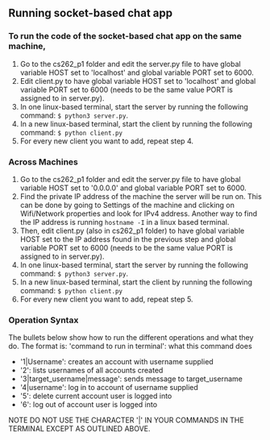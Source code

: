 ## Running socket-based chat app

### To run the code of the socket-based chat app on the same machine, 
1. Go to the cs262_p1 folder and edit the server.py file to have global variable HOST set to 'localhost' and global variable PORT set to 6000.
2. Edit client.py to have global variable HOST set to 'localhost' and global variable PORT set to 6000 (needs to be the same value PORT is assigned to in server.py).
3. In one linux-based terminal, start the server by running the following command: ``` $ python3 server.py ```.
4. In a new linux-based terminal, start the client by running the following command: ``` $ python client.py ```
5. For every new client you want to add, repeat step 4.

### Across Machines
1. Go to the cs262_p1 folder and edit the server.py file to have global variable HOST set to '0.0.0.0' and global variable PORT set to 6000.
2. Find the private IP address of the machine the server will be run on. This can be done by going to Settings of the machine and clicking on Wifi/Network properties and look for IPv4 address. Another way to find the IP address is running ```hostname -I``` in a linux based terminal. 
3. Then, edit client.py (also in cs262_p1 folder) to have global variable HOST set to the IP address found in the previous step and global variable PORT set to 6000 (needs to be the same value PORT is assigned to in server.py).
4. In one linux-based terminal, start the server by running the following command: ``` $ python3 server.py ```.
5. In a new linux-based terminal, start the client by running the following command: ``` $ python client.py ```
6. For every new client you want to add, repeat step 5.


### Operation Syntax
The bullets below show how to run the different operations and what they do. The format is: 'command to run in terminal': what this command does

- '1|Username': creates an account with username supplied
- '2': lists usernames of all accounts created
- '3|target_username|message': sends message to target_username
- '4|username': log in to account of username supplied
- '5': delete current account user is logged into
- '6': log out of account user is logged into

NOTE DO NOT USE THE CHARACTER '|' IN YOUR COMMANDS IN THE TERMINAL EXCEPT AS OUTLINED ABOVE.
